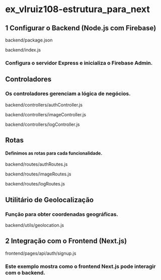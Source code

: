 # ex_vlruiz108-estrutura_para_next

## 1 Configurar o Backend (Node.js com Firebase)

backend/package.json

backend/index.js

### Configura o servidor Express e inicializa o Firebase Admin.

## Controladores
### Os controladores gerenciam a lógica de negócios.

backend/controllers/authController.js

backend/controllers/imageController.js

backend/controllers/logController.js

## Rotas
#### Definimos as rotas para cada funcionalidade.

backend/routes/authRoutes.js

backend/routes/imageRoutes.js

backend/routes/logRoutes.js

## Utilitário de Geolocalização
### Função para obter coordenadas geográficas.

backend/utils/geolocation.js

## 2 Integração com o Frontend (Next.js)

frontend/pages/api/auth/signup.js

### Este exemplo mostra como o frontend Next.js pode interagir com o backend.